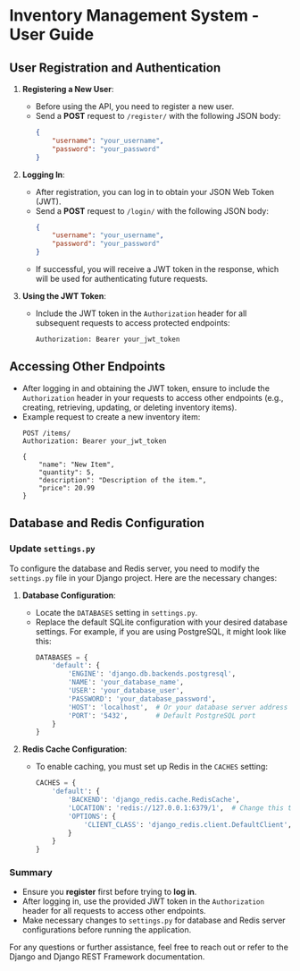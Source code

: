 
# Inventory Management System - User Guide

## User Registration and Authentication

1. **Registering a New User**:
   - Before using the API, you need to register a new user.
   - Send a **POST** request to `/register/` with the following JSON body:
     ```json
     {
         "username": "your_username",
         "password": "your_password"
     }
     ```

2. **Logging In**:
   - After registration, you can log in to obtain your JSON Web Token (JWT).
   - Send a **POST** request to `/login/` with the following JSON body:
     ```json
     {
         "username": "your_username",
         "password": "your_password"
     }
     ```
   - If successful, you will receive a JWT token in the response, which will be used for authenticating future requests.

3. **Using the JWT Token**:
   - Include the JWT token in the `Authorization` header for all subsequent requests to access protected endpoints:
     ```
     Authorization: Bearer your_jwt_token
     ```

## Accessing Other Endpoints

- After logging in and obtaining the JWT token, ensure to include the `Authorization` header in your requests to access other endpoints (e.g., creating, retrieving, updating, or deleting inventory items).
- Example request to create a new inventory item:
  ```http
  POST /items/
  Authorization: Bearer your_jwt_token

  {
      "name": "New Item",
      "quantity": 5,
      "description": "Description of the item.",
      "price": 20.99
  }
  ```

## Database and Redis Configuration

### Update `settings.py`

To configure the database and Redis server, you need to modify the `settings.py` file in your Django project. Here are the necessary changes:

1. **Database Configuration**:
   - Locate the `DATABASES` setting in `settings.py`.
   - Replace the default SQLite configuration with your desired database settings. For example, if you are using PostgreSQL, it might look like this:
     ```python
     DATABASES = {
         'default': {
             'ENGINE': 'django.db.backends.postgresql',
             'NAME': 'your_database_name',
             'USER': 'your_database_user',
             'PASSWORD': 'your_database_password',
             'HOST': 'localhost',  # Or your database server address
             'PORT': '5432',       # Default PostgreSQL port
         }
     }
     ```

2. **Redis Cache Configuration**:
   - To enable caching, you must set up Redis in the `CACHES` setting:
     ```python
     CACHES = {
         'default': {
             'BACKEND': 'django_redis.cache.RedisCache',
             'LOCATION': 'redis://127.0.0.1:6379/1',  # Change this to your Redis server location
             'OPTIONS': {
                 'CLIENT_CLASS': 'django_redis.client.DefaultClient',
             }
         }
     }
     ```

### Summary

- Ensure you **register** first before trying to **log in**.
- After logging in, use the provided JWT token in the `Authorization` header for all requests to access other endpoints.
- Make necessary changes to `settings.py` for database and Redis server configurations before running the application.

For any questions or further assistance, feel free to reach out or refer to the Django and Django REST Framework documentation.
